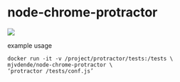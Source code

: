 # node-chrome-protractor

[![](https://badge.imagelayers.io/mjvdende/node-chrome-protractor:latest.svg)](https://imagelayers.io/?images=mjvdende/node-chrome-protractor:latest 'Get your own badge on imagelayers.io')

example usage
    
    docker run -it -v /project/protractor/tests:/tests \
    mjvdende/node-chrome-protractor \
    ‘protractor /tests/conf.js’
